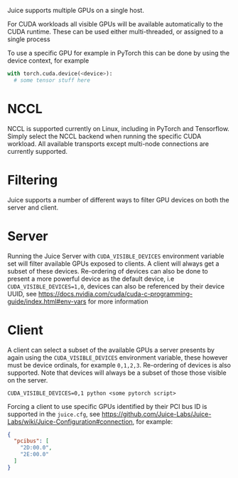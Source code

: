 Juice supports multiple GPUs on a single host.

For CUDA workloads all visible GPUs will be available automatically to the CUDA runtime. These can be used either multi-threaded, or assigned to a single process

To use a specific GPU for example in PyTorch this can be done by using the device context, for example

~~~py
with torch.cuda.device(<device>):
  # some tensor stuff here
~~~

# NCCL

NCCL is supported currently on Linux, including in PyTorch and Tensorflow. Simply select the NCCL backend when running the specific CUDA workload. All available transports except multi-node connections are currently supported.

# Filtering

Juice supports a number of different ways to filter GPU devices on both the server and client.

# Server

Running the Juice Server with `CUDA_VISIBLE_DEVICES` environment variable set will filter available GPUs exposed to clients. A client will always get a subset of these devices. Re-ordering of devices can also be done to present a more powerful device as the default device, i.e `CUDA_VISIBLE_DEVICES=1,0`, devices can also be referenced by their device UUID, see https://docs.nvidia.com/cuda/cuda-c-programming-guide/index.html#env-vars for more information

# Client

A client can select a subset of the available GPUs a server presents by again using the `CUDA_VISIBLE_DEVICES` environment variable, these however must be device ordinals, for example `0,1,2,3`. Re-ordering of devices is also supported. Note that devices will always be a subset of those those visible on the server.

`CUDA_VISIBLE_DEVICES=0,1 python <some pytorch script>`

Forcing a client to use specific GPUs identified by their PCI bus ID is supported in the `juice.cfg`, see https://github.com/Juice-Labs/Juice-Labs/wiki/Juice-Configuration#connection, for example:
 
~~~json
{
  "pcibus": [
    "2D:00.0",
    "2E:00.0"   
  ]
}
~~~
